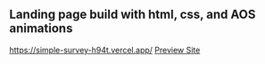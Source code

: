 ## Landing page build with html, css, and AOS animations
https://simple-survey-h94t.vercel.app/
[Preview Site](https://simple-survey-h94t.vercel.app/)
